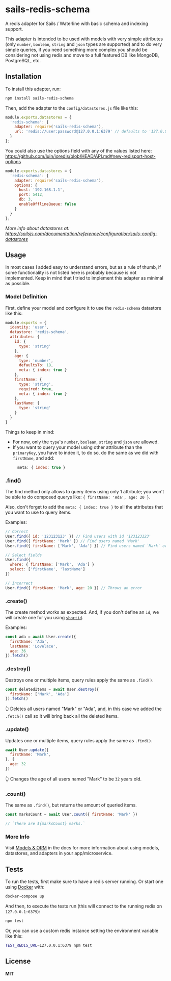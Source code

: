 # sails-redis-schema

A redis adapter for Sails / Waterline with basic schema and indexing support.

This adapter is intended to be used with models with very simple attributes
(only `number`, `boolean`, `string` and `json` types are supported) and to do very simple queries,
if you need something more complex you should be considering not using redis
and move to a full featured DB like MongoDB, PostgreSQL, etc.

## Installation

To install this adapter, run:

```sh
npm install sails-redis-schema
```

Then, add the adapter to the `config/datastores.js` file like this:

```javascript
module.exports.datastores = {
  'redis-schema': {
    adapter: require('sails-redis-schema'),
    url: 'redis://user:password@127.0.0.1:6379' // defaults to '127.0.0.1:6379'
  }
};
```

You could also use the options field with any of the values listed here:
https://github.com/luin/ioredis/blob/HEAD/API.md#new-redisport-host-options

```javascript
module.exports.datastores = {
  'redis-schema': {
    adapter: require('sails-redis-schema'),
    options: {
      host: '192.168.1.1',
      port: 5412,
      db: 3,
      enableOfflineQueue: false
    }
  }
};
```

_More info about datastores at: https://sailsjs.com/documentation/reference/configuration/sails-config-datastores_

## Usage

In most cases I added easy to understand errors, but as a rule of thumb, if
some functionality is not listed here is probably because is not implemented.
Keep in mind that I tried to implement this adapter as minimal as possible.

### Model Definition

First, define your model and configure it to use the `redis-schema` datastore
like this:

```javascript
module.exports = {
  identity: 'user',
  datastore: 'redis-schema',
  attributes: {
    id: {
      type: 'string'
    },
    age: {
      type: 'number',
      defaultsTo: 18,
      meta: { index: true }
    },
    firstName: {
      type: 'string',
      required: true,
      meta: { index: true }
    },
    lastName: {
      type: 'string'
    }
  }
}
```

Things to keep in mind:
* For now, only the `type`'s `number`, `boolean`, `string` and `json` are allowed.
* If you want to query your model using other attribute than the `primaryKey`,
  you have to index it, to do so, do the same as we did with `firstName`,
  and add:
  ```javascript
    meta: { index: true }
  ```

### .find()

The find method only allows to query items using only 1 attribute; you won't
be able to do composed querys like: `{ firstName: 'Ada', age: 20 }`.

Also, don't forget to add the `meta: { index: true }` to all the attributes that
you want to use to query items.

Examples:

```javascript
// Correct
User.find({ id: '123123123' }) // Find users with id '123123123'
User.find({ firstName: 'Mark' }) // Find users named 'Mark'
User.find({ firstName: ['Mark', 'Ada'] }) // Find users named `Mark` or `Ada`

// Select fields
User.find({
  where: { firstName: ['Mark', 'Ada'] }
  select: ['firstName', 'lastName']
})

// Incorrect
User.find({ firstName: 'Mark', age: 20 }) // Throws an error
```

### .create()

The create method works as expected. And, if you don't define an `id`, we will
create one for you using [`shortid`](https://npmjs.com/package/shortid).

Examples:

```javascript
const ada = await User.create({
  firstName: 'Ada',
  lastName: 'Lovelace',
  age: 36
}).fetch()
```

### .destroy()

Destroys one or multiple items, query rules apply the same as `.find()`.

```javascript
const deletedItems = await User.destroy({
  firstName: ['Mark', 'Ada']
}).fetch()
```

👆 Deletes all users named "Mark" or "Ada", and, in this case we added the
`.fetch()` call so it will bring back all the deleted items.

### .update()

Updates one or multiple items, query rules apply the same as `.find()`.

```javascript
await User.update({
  firstName: 'Mark',
}, {
  age: 32
})
```

👆 Changes the age of all users named "Mark" to be `32` years old.

### .count()

The same as `.find()`, but returns the amount of queried items.

```javascript
const marksCount = await User.count({ firstName: 'Mark' })

// `There are ${marksCount} marks.`
```

### More Info

Visit [Models & ORM](https://sailsjs.com/docs/concepts/models-and-orm) in the
docs for more information about using models, datastores, and adapters
in your app/microservice.

## Tests
To run the tests, first make sure to have a redis server running. Or start one
using [Docker](https://docker.com) with:

```sh
docker-compose up
```

And then, to execute the tests run (this will connect to the running redis on `127.0.0.1:6379`):
```sh
npm test
```

Or, you can use a custom redis instance setting the environment variable like this:
```sh
TEST_REDIS_URL=127.0.0.1:6379 npm test
```

## License

**MIT**
